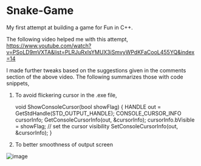 # Snake-Game

My first attempt at building a game for Fun in C++. 

The following video helped me with this attempt, 
https://www.youtube.com/watch?v=PSoLD9mVXTA&list=PLRJuRxIsYMUX3iSmvyWPdKFaCooL455YQ&index=14

I made further tweaks based on the suggestions given in the comments section of the above video. The following summarizes those with code snippets, 

1. To avoid flickering cursor in the .exe file, 

    void ShowConsoleCursor(bool showFlag)
    {
        HANDLE out = GetStdHandle(STD_OUTPUT_HANDLE);
        CONSOLE_CURSOR_INFO cursorInfo;
        GetConsoleCursorInfo(out, &cursorInfo);
        cursorInfo.bVisible = showFlag; // set the cursor visibility
        SetConsoleCursorInfo(out, &cursorInfo);
    }
    
2. To better smoothness of output screen

![image](https://user-images.githubusercontent.com/82727990/170605478-0a64b7fe-cb5d-4875-876d-5e3c20cedfbf.png)





